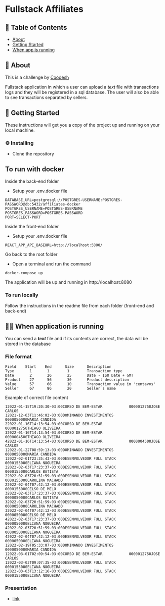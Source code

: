 # Fullstack Affiliates

## 📝 Table of Contents

- [About](#about)
- [Getting Started](#getting_started)
- [When app is running](#running)

## 📖 About <a name = "about"></a>

This is a challenge by [Coodesh](https://coodesh.com/)

Fullstack application in which a user can upload a _text_ file with transactions logs and they will be registered in a sql database. The user will also be able to see transactions separated by sellers.

## 🏁 Getting Started <a name = "getting_started"></a>

These instructions will get you a copy of the project up and running on your local machine.

### ⚙️ Installing


- Clone the repository

## To run with docker

Inside the back-end folder

- Setup your .env.docker file

```
DATABASE_URL=postgresql://POSTGRES-USERNAME:POSTGRES-PASSWORD@db:5432/affiliates-docker
POSTGRES_USERNAME=POSTGRES-USERNAME
POSTGRES_PASSWORD=POSTGRES-PASSWORD
PORT=SELECT-PORT
```

Inside the front-end folder

- Setup your .env.docker file

```
REACT_APP_API_BASEURL=http://localhost:5000/
```

Go back to the root folder

- Open a terminal and run the command

```
docker-compose up
```

The application will be up and running in http://localhost:8080

### To run locally

Follow the instructions in the readme file from each folder (front-end and back-end)

## 🏃‍♀️ When application is running <a name = "running"></a>

You can send a **_text_** file and if its contents are correct, the data will be stored in the database

### File format

```
Field    Start    End      Size      Description
Type       1       1        1        Transaction type
Date       2       26       25       Date - ISO Date + GMT
Product    27      56       30       Product description
Value      57      66       10       Transaction value in 'centavos'
Seller     67      86       20       Seller`s name
```

Example of correct file content

```
12022-01-15T19:20:30-03:00CURSO DE BEM-ESTAR            0000012750JOSE CARLOS
12021-12-03T11:46:02-03:00DOMINANDO INVESTIMENTOS       0000050000MARIA CANDIDA
22022-01-16T14:13:54-03:00CURSO DE BEM-ESTAR            0000012750THIAGO OLIVEIRA
32022-01-16T14:13:54-03:00CURSO DE BEM-ESTAR            0000004500THIAGO OLIVEIRA
42022-01-16T14:13:54-03:00CURSO DE BEM-ESTAR            0000004500JOSE CARLOS
12022-01-22T08:59:13-03:00DOMINANDO INVESTIMENTOS       0000050000MARIA CANDIDA
12022-02-01T23:35:43-03:00DESENVOLVEDOR FULL STACK      0000155000ELIANA NOGUEIRA
22022-02-03T17:23:37-03:00DESENVOLVEDOR FULL STACK      0000155000CARLOS BATISTA
22022-02-03T20:51:59-03:00DESENVOLVEDOR FULL STACK      0000155000CAROLINA MACHADO
22022-02-04T07:42:12-03:00DESENVOLVEDOR FULL STACK      0000155000CELSO DE MELO
32022-02-03T17:23:37-03:00DESENVOLVEDOR FULL STACK      0000050000CARLOS BATISTA
32022-02-03T20:51:59-03:00DESENVOLVEDOR FULL STACK      0000050000CAROLINA MACHADO
32022-02-04T07:42:12-03:00DESENVOLVEDOR FULL STACK      0000050000CELSO DE MELO
42022-02-03T17:23:37-03:00DESENVOLVEDOR FULL STACK      0000050000ELIANA NOGUEIRA
42022-02-03T20:51:59-03:00DESENVOLVEDOR FULL STACK      0000050000ELIANA NOGUEIRA
42022-02-04T07:42:12-03:00DESENVOLVEDOR FULL STACK      0000050000ELIANA NOGUEIRA
12022-02-19T05:33:07-03:00DOMINANDO INVESTIMENTOS       0000050000MARIA CANDIDA
12022-03-01T02:09:54-03:00CURSO DE BEM-ESTAR            0000012750JOSE CARLOS
12022-03-03T09:07:35-03:00DESENVOLVEDOR FULL STACK      0000155000ELIANA NOGUEIRA
12022-03-03T13:12:16-03:00DESENVOLVEDOR FULL STACK      0000155000ELIANA NOGUEIRA
```

### Presentation
- [link](https://www.loom.com/embed/3237eb263f8845b1a729ec392e3f2699)
